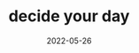 ---
title: "decide your day"
date: 2022-05-26
related: RISE STRONG
type: cue
tags:
  - cue
  - you
---